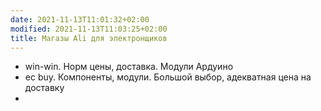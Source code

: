 ```yaml
---
date: 2021-11-13T11:01:32+02:00
modified: 2021-11-13T11:03:25+02:00
title: Магазы Ali для электронщиков
---
```


- win-win. Норм цены, доставка. Модули Ардуино
- ec buy. Компоненты, модули. Большой выбор, адекватная цена на доставку
-
